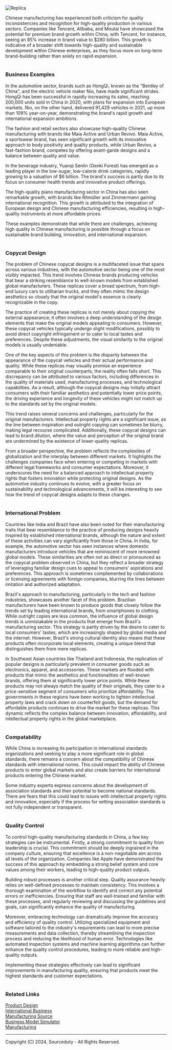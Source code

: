 ![Replica](https://github.com/sourceduty/Chinese_Manufacturing/assets/123030236/52668e74-7ae8-43f6-b208-ef01bd4ca80a)

Chinese manufacturing has experienced both criticism for quality inconsistencies and recognition for high-quality production in various sectors. Companies like Tencent, Alibaba, and Moutai have showcased the potential for premium brand growth within China, with Tencent, for instance, seeing an 85% increase in brand value to $280 billion. This growth is indicative of a broader shift towards high-quality and sustainable development within Chinese enterprises, as they focus more on long-term brand-building rather than solely on rapid expansion​​.

#
### Business Examples

In the automotive sector, brands such as HongQi, known as the "Bentley of China", and the electric vehicle maker Nio, have made significant strides. HongQi has been successful in rapidly increasing its sales, reaching 200,000 units sold in China in 2020, with plans for expansion into European markets. Nio, on the other hand, delivered 91,429 vehicles in 2021, up more than 109% year-on-year, demonstrating the brand's rapid growth and international expansion ambitions​​.

The fashion and retail sectors also showcase high-quality Chinese manufacturing with brands like Maia Active and Urban Revivo. Maia Active, a sportswear brand, has seen significant growth with its innovative approach to body positivity and quality products, while Urban Revivo, a fast-fashion brand, competes by offering avant-garde designs and a balance between quality and value​​.

In the beverage industry, Yuanqi Senlin (Genki Forest) has emerged as a leading player in the low-sugar, low-calorie drink categories, rapidly growing to a valuation of $6 billion. The brand's success is partly due to its focus on consumer health trends and innovative product offerings​​.

The high-quality piano manufacturing sector in China has also seen remarkable growth, with brands like Ritmüller and Zimmermann gaining international recognition. This growth is attributed to the integration of European design and Chinese manufacturing efficiencies, resulting in high-quality instruments at more affordable prices​​.

These examples demonstrate that while there are challenges, achieving high quality in Chinese manufacturing is possible through a focus on sustainable brand building, innovation, and international expansion.

#
### Copycat Design

The problem of Chinese copycat designs is a multifaceted issue that spans across various industries, with the automotive sector being one of the most visibly impacted. This trend involves Chinese brands producing vehicles that bear a striking resemblance to well-known models from established global manufacturers. These replicas cover a broad spectrum, from high-end luxury cars to utilitarian trucks, and they often mimic the design aesthetics so closely that the original model's essence is clearly recognizable in the copy.

The practice of creating these replicas is not merely about copying the external appearance; it often involves a deep understanding of the design elements that make the original models appealing to consumers. However, these copycat vehicles typically undergo slight modifications, possibly to avoid direct copyright infringement or to cater to local tastes and preferences. Despite these adjustments, the visual similarity to the original models is usually undeniable.

One of the key aspects of this problem is the disparity between the appearance of the copycat vehicles and their actual performance and quality. While these replicas may visually promise an experience comparable to their original counterparts, the reality often falls short. This discrepancy can be attributed to various factors, including differences in the quality of materials used, manufacturing processes, and technological capabilities. As a result, although the copycat designs may initially attract consumers with their familiar aesthetics and potentially lower price points, the driving experience and longevity of these vehicles might not match up to the standards set by the original models.

This trend raises several concerns and challenges, particularly for the original manufacturers. Intellectual property rights are a significant issue, as the line between inspiration and outright copying can sometimes be blurry, making legal recourse complicated. Additionally, these copycat designs can lead to brand dilution, where the value and perception of the original brand are undermined by the existence of lower-quality replicas.

From a broader perspective, the problem reflects the complexities of globalization and the interplay between different markets. It highlights the challenges companies face when entering or competing in markets with different legal frameworks and consumer expectations. Moreover, it underscores the need for a balanced approach to intellectual property rights that fosters innovation while protecting original designs. As the automotive industry continues to evolve, with a greater focus on sustainability and technological advancements, it will be interesting to see how the trend of copycat designs adapts to these changes.

#
### International Problem

Countries like India and Brazil have also been noted for their manufacturing traits that bear resemblance to the practice of producing designs heavily inspired by established international brands, although the nature and extent of these activities can vary significantly from those in China. In India, for example, the automotive sector has seen instances where domestic manufacturers introduce vehicles that are reminiscent of more renowned global models. These similarities are often not as direct or pronounced as the copycat problem observed in China, but they reflect a broader strategy of leveraging familiar design cues to appeal to consumers' aspirations and preferences. This approach is sometimes complemented by collaborations or licensing agreements with foreign companies, blurring the lines between imitation and authorized adaptation.

Brazil's approach to manufacturing, particularly in the tech and fashion industries, showcases another facet of this problem. Brazilian manufacturers have been known to produce goods that closely follow the trends set by leading international brands, from smartphones to clothing. While outright copies are less common, the influence of global design trends is unmistakable in the products that emerge from Brazil's manufacturing sector. This strategy is partly driven by the desire to cater to local consumers' tastes, which are increasingly shaped by global media and the internet. However, Brazil's strong cultural identity also means that these products often incorporate local elements, creating a unique blend that distinguishes them from mere replicas.

In Southeast Asian countries like Thailand and Indonesia, the replication of popular designs is particularly prevalent in consumer goods such as electronics, apparel, and accessories. These markets are flooded with products that mimic the aesthetics and functionalities of well-known brands, offering them at significantly lower price points. While these products may not always match the quality of their originals, they cater to a price-sensitive segment of consumers who prioritize affordability. The governments in these regions have been working to tighten intellectual property laws and crack down on counterfeit goods, but the demand for affordable products continues to drive the market for these replicas. This dynamic reflects the complex balance between innovation, affordability, and intellectual property rights in the global marketplace.

#
### Compatability 

While China is increasing its participation in international standards organizations and seeking to play a more significant role in global standards, there remains a concern about the compatibility of Chinese standards with international norms. This could impact the ability of Chinese products to enter global markets and also create barriers for international products entering the Chinese market​.

Some industry experts express concerns about the development of association standards and their potential to become national standards. There are fears that this could lead to issues with intellectual property rights and innovation, especially if the process for setting association standards is not fully independent or transparent​.

#
### Quality Control

To control high-quality manufacturing standards in China, a few key strategies can be instrumental. Firstly, a strong commitment to quality from leadership is crucial. This commitment should be deeply ingrained in the company culture, ensuring that excellence is a non-negotiable aim across all levels of the organization. Companies like Apple have demonstrated the success of this approach by embedding a strong belief system and core values among their workers, leading to high-quality product outputs​​.

Building robust processes is another critical step. Quality assurance heavily relies on well-defined processes to maintain consistency. This involves a thorough examination of the workflow to identify and correct any potential errors or inefficiencies. Ensuring that staff are well-trained and familiar with these processes, and regularly reviewing and discussing the guidelines and goals, can significantly enhance the quality of manufacturing​​.

Moreover, embracing technology can dramatically improve the accuracy and efficiency of quality control. Utilizing specialized equipment and software tailored to the industry's requirements can lead to more precise measurements and data collection, thereby streamlining the inspection process and reducing the likelihood of human error. Technologies like automated inspection systems and machine learning algorithms can further enhance the quality control procedures, leading to more reliable and high-quality outputs​​.

Implementing these strategies effectively can lead to significant improvements in manufacturing quality, ensuring that products meet the highest standards and customer expectations.

#
### Related Links

[Product Design](https://github.com/sourceduty/Product_Design)
<br>
[International Business](https://github.com/sourceduty/International_Business)
<br>
[Manufacturing Source](https://github.com/sourceduty/Manufacturing_Source)
<br>
[Business Model Simulator](https://github.com/sourceduty/Business_Model_Simulator)
<br>
[Manufacturing](https://github.com/sourceduty/Manufacturing)

***
Copyright (C) 2024, Sourceduty - All Rights Reserved.
